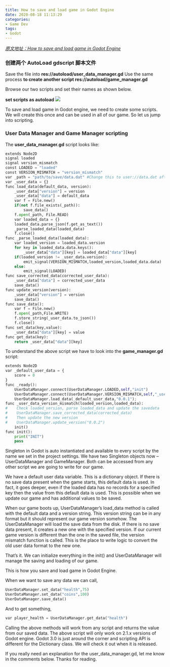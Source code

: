 ```yaml
---
title: How to save and load game in Godot Engine
date: 2020-08-18 11:13:29
categories: 
- Game Dev
tags:
- Godot
---
```


*[原文地址：How to save and load game in Godot Engine](http://codetuto.com/2017/08/save-load-game-godot-engine/)*

### 创建两个 AutoLoad gdscript 脚本文件

Save the file into **res://autoload/user_data_manager.gd**
Use the same process **to create another script res://autoload/game_manager.gd**

Browse our two scripts and set their names as shown below.

**set scripts as autoload**
<img src="/myblogs.github.io/2020/08/18/How_to_save_and_load_game_in_Godot_Engine/set-scripts-as-autoload.png">

To save and load game in Godot engine, we need to create some scripts. We will create this once and can be used in all of our game. So let us jump into scripting.

### User Data Manager and Game Manager scripting
The **user_data_manager.gd** script looks like:

``` python
extends Node2D
signal loaded
signal version_mismatch
const LOADED = "loaded"
const VERSION_MISMATCH = "version_mismatch"
var _path = "path/to/save/data.dat" #Change this to user://data.dat after testing
var _user_data = {}
func load_data(default_data, version):
    _user_data["version"] = version
    _user_data["data"] = default_data
    var f = File.new()
    if(not f.file_exists(_path)):
        save_data()
    f.open(_path, File.READ)
    var loaded_data = {}
    loaded_data.parse_json(f.get_as_text())
    _parse_loaded_data(loaded_data)
    f.close()
func _parse_loaded_data(loaded_data):
    var loaded_version = loaded_data.version
    for key in loaded_data.data.keys():
        _user_data["data"][key] = loaded_data["data"][key]
    if(loaded_version != _user_data.version):
        emit_signal(VERSION_MISMATCH,loaded_version,loaded_data.data)
    else:
        emit_signal(LOADED)
func save_corrected_data(corrected_user_data):
    _user_data["data"] = corrected_user_data
    save_data()
func update_version(version):
    _user_data["version"] = version
    save_data()
func save_data():
    var f = File.new()
    f.open(_path,File.WRITE)
    f.store_string(_user_data.to_json())
    f.close()
func set_data(key,value):
    _user_data["data"][key] = value
func get_data(key):
    return _user_data["data"][key]
```

To understand the above script we have to look into the **game_manager.gd** script:

``` python
extends Node2D
var _default_user_data = {
    score = 0
}
func _ready():
    UserDataManager.connect(UserDataManager.LOADED,self,"init")
    UserDataManager.connect(UserDataManager.VERSION_MISMATCH,self,"_user_data_version_mismatch")
    UserDataManager.load_data(_default_user_data,"0.0.1");
func _user_data_version_mismatch(loaded_version,loaded_data):
#    Check loaded_version, parse loaded_data and update the savedata
#    UserDataManager.save_corrected_data(corrected_data)
#    Then update the new version
#    UserDataManager.update_version("0.0.2")
    init()
func init():
    print("INIT")
    pass
```

Singleton in Godot is auto instantiated and available to every script by the name we set in the project settings. We have two Singleton objects now – UserDataManager and GameManager. Both can be accessed from any other script we are going to write for our game.

We have a default user data variable. This is a dictionary object. If there is no save data present when the game starts, this default data is used. In fact, it goes deeper, even if the loaded data has no records for a specified key then the value from this default data is used. This is possible when we update our game and has additional values to be saved.

When our game boots up, UserDataManager’s load_data method is called with the default data and a version string. This version string can be in any format but it should represent our game version somehow. The UserDataManager will load the save data from the disk. If there is no save data present, it creates a new one with the specified version. If our current game version is different than the one in the saved file, the version mismatch function is called. This is the place to write logic to convert the old user data format to the new one.

That’s it. We can initialize everything in the init() and UserDataManager will manage the saving and loading of our game.

This is how you save and load game in Godot Engine.

When we want to save any data we can call,

``` python
UserDataManager.set_data("health",75)
UserDataManager.set_data("coins",100)
UserDataManager.save_data()
```

And to get something,
``` python
var player_health = UserDataManager.get_data("health")
```

Calling the above methods will work from any script and returns the value from our saved data. The above script will only work on 2.1.x versions of Godot engine. Godot 3.0 is just around the corner and scripting API is different for the Dictionary class. We will check it out when it is released.

If you really need an explanation for the user_data_manager.gd, let me know in the comments below. Thanks for reading.
